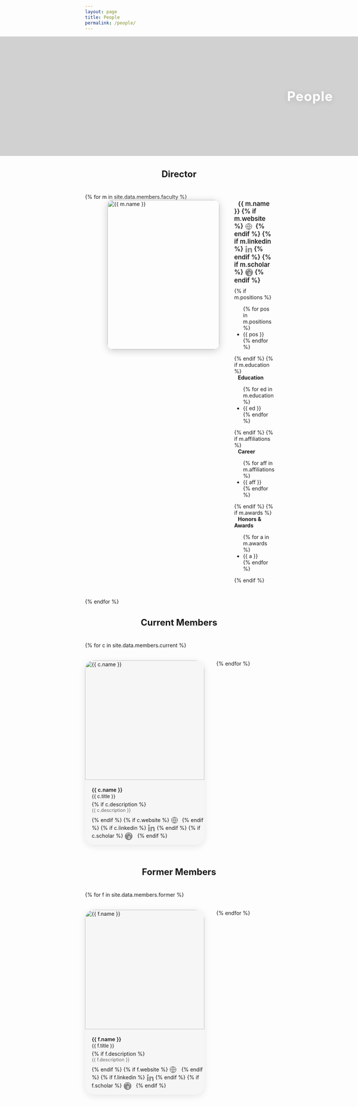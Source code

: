 ```yaml
---
layout: page
title: People
permalink: /people/
---
```


<style>
.member-flex {
  display: flex;
  align-items: flex-start;
  gap: 40px;
  margin-left: 60px;
  margin-bottom: 40px;
}
.member-photo {
  width: 300px;
  height: 400px;
  border-radius: 15px;
  object-fit: cover;
  box-shadow: 0 4px 20px #ccc;
}
@media (max-width: 700px) {
  .member-flex {
    flex-direction: column;
    margin-left: 0;
    gap: 20px;
    align-items: center;
  }
}
h2.section-title {
  text-align: center;
  margin-left: 0;
  margin-bottom: 38px;
  font-size: 1.7em;
}

.member-list-container {
  display: flex;
  justify-content: flex-start;
  flex-wrap: wrap;
  gap: 32px;
  margin: 0 auto 40px auto;
  max-width: 1380px; /* 4 x 320 + gaps */
}
.member-card {
  width: 320px;
  min-height: 430px;
  background: #f6f6f6;
  border-radius: 24px;
  box-shadow: 0 4px 18px #e5e5e5;
  display: flex;
  flex-direction: column;
  align-items: flex-start;
  overflow: hidden;
  margin-bottom: 18px;
}
.member-card img {
  width: 100%;
  aspect-ratio: 1/1;
  object-fit: cover;
  border-radius: 24px 24px 0 0;
}
.member-card-info {
  padding: 18px 18px 12px 18px;
  width: 100%;
}
@media (max-width: 1300px) {
  .member-list-container { max-width: 1040px; }
}
@media (max-width: 1050px) {
  .member-list-container { max-width: 680px; }
}
@media (max-width: 750px) {
  .member-list-container { max-width: 340px; flex-direction: column; align-items: center; }
}
.member-card-name {
  font-size: 1em;
  font-weight: 600;
  margin-bottom: 2px;
}
.member-card-title {
  font-size: 0.92em;
  color: #333;
  font-weight: 500;
  margin-bottom: 5px;
}
.member-card-desc {
  font-size: 0.89em;
  color: #666;
  margin-bottom: 9px;
}

.members-header-image {
  position: relative;
  width: 100vw;
  left: 50%;
  right: 50%;
  margin-left: -50vw;
  margin-right: -50vw;
  height: 320px;
  background: url('/assets/images/12th_Man.jpg') center center / cover no-repeat;
  display: flex;
  align-items: center;
}
.members-header-overlay {
  position: absolute;
  inset: 0;
  background: rgba(30,30,30,0.20); /* overlay_filter: 0.2 */
  z-index: 1;
}
.members-header-text {
  position: relative;
  z-index: 2;
  color: #fff;
  font-size: 2.5em;
  font-weight: 700;
  margin-right: 7vw;
  margin-left: auto;      /* 왼쪽 여백 없이 */
  text-shadow: 0 2px 16px rgba(0,0,0,0.14);
  letter-spacing: 1px;
  display: flex;
  align-items: center;
  justify-content: flex-end;   /* 오른쪽 정렬 */
  width: 100%;
  height: 100%;
  text-align: right;
}
@media (max-width: 800px) {
  .members-header-image { height: 180px; }
  .members-header-text { font-size: 1.7em; margin-right: 18px;}
}

  
</style>

<div class="members-header-image">
  <div class="members-header-overlay"></div>
  <div class="members-header-text">
    <span>People</span>
  </div>
</div>

<!-- Director Section -->
<h2 class="section-title">Director</h2>
{% for m in site.data.members.faculty %}
<div class="member-flex">
  <img src="{{ m.image }}" alt="{{ m.name }}" class="member-photo">
  <div>
    <div style="font-size:1.2em; font-weight:600; margin-bottom:10px;">
      <span style="margin-left:10px;">{{ m.name }}</span>
      {% if m.website %}
        <a href="{{ m.website }}" target="_blank" title="Website" style="color:#888; display:inline-block; margin-right:4px;">
          <svg width="20" height="20" fill="none" stroke="currentColor" stroke-width="1.7" stroke-linecap="round" stroke-linejoin="round" style="vertical-align:middle;"><circle cx="10" cy="10" r="8"/><line x1="2" y1="10" x2="18" y2="10"/><path d="M10 2a13 13 0 0 1 0 16M10 2a13 13 0 0 0 0 16"/></svg>
        </a>
      {% endif %}
      {% if m.linkedin %}
        <a href="{{ m.linkedin }}" target="_blank" title="LinkedIn" style="color:#888; display:inline-block;">
          <svg width="20" height="20" fill="currentColor" style="vertical-align:middle;" viewBox="0 0 448 512"><path d="M100.28 448H7.4V148.9h92.88zm-46.44-340C24.12 108 0 83.87 0 54.89A53.34 53.34 0 0 1 53.67 1.5c29.66 0 53.67 24.09 53.67 53.39 0 28.98-24.01 53.11-53.67 53.11zm394.84 340h-92.4V302.4c0-34.7-.7-79.29-48.32-79.29-48.38 0-55.78 37.78-55.78 76.87V448H160V148.9h88.56v40.81h1.28c12.36-23.38 42.56-48.32 87.56-48.32 93.68 0 110.92 61.73 110.92 142.3V448z"/></svg>
        </a>
      {% endif %}
      {% if m.scholar %}
        <a href="{{ m.scholar }}" target="_blank" title="Google Scholar" style="color:#888; display:inline-block;">
          <svg width="22" height="22" viewBox="0 0 256 256" fill="currentColor" style="vertical-align:middle;">
            <circle cx="128" cy="128" r="120" fill="currentColor"/>
            <path d="M103 174.2c0 22.9 20.1 36.5 41.3 36.5 17.3 0 31.4-7.2 31.4-25.5 0-19.7-14.8-21.2-28.2-22.7-8.1-.9-19-1.8-19-8.2 0-6.2 9.2-8.4 18-8.4 8.7 0 19.8 2.1 19.8 10.1h17.3c0-20.1-21.1-27.6-36.8-27.6-17.4 0-34.7 7.1-34.7 23.6 0 16.2 15.6 18.1 30.4 19.5 12.3 1.2 16.9 2.2 16.9 8.2 0 6.1-9.9 8.5-18.1 8.5-10.3 0-20.1-2.2-20.1-11.4H103z" fill="#fff"/>
            <path d="M205 62l-76.6-33.8c-1.3-.6-2.7-.6-3.9 0L51 62c-2.3 1-2.4 4.3-.1 5.4l26.5 12c2.2 1 4.7.1 5.7-2l9.4-21.5 31.4-13.9c1.3-.6 2.7-.6 3.9 0l31.4 13.9 9.4 21.5c1 2.1 3.5 3 5.7 2l26.5-12c2.3-1.1 2.2-4.4-.1-5.4z" fill="#fff"/>
            <rect x="181" y="75" width="13" height="34" rx="6.5" fill="#fff"/>
          </svg>
        </a>
      {% endif %}
    </div>
    {% if m.positions %}
      <div style="margin-bottom:10px; margin-left:0px;">
        <ul>
        {% for pos in m.positions %}
          <li>{{ pos }}</li>
        {% endfor %}
        </ul>
      </div>
    {% endif %}
    {% if m.education %}
      <div style="margin-bottom:10px;">
        <strong style="margin-left:10px;">Education</strong>
        <ul>
        {% for ed in m.education %}
          <li>{{ ed }}</li>
        {% endfor %}
        </ul>
      </div>
    {% endif %}
    {% if m.affiliations %}
      <div style="margin-bottom:10px;">
        <strong style="margin-left:10px;">Career</strong>
        <ul>
        {% for aff in m.affiliations %}
          <li>{{ aff }}</li>
        {% endfor %}
        </ul>
      </div>
    {% endif %}
    {% if m.awards %}
      <div style="margin-bottom:10px;margin-left:0px;">
        <strong style="margin-left:10px;">Honors & Awards</strong>
        <ul>
        {% for a in m.awards %}
          <li>{{ a }}</li>
        {% endfor %}
        </ul>
      </div>
    {% endif %}
  </div>
</div>
{% endfor %}

<!-- Current Members Section -->
<h2 class="section-title">Current Members</h2>
<div class="member-list-container">
  {% for c in site.data.members.current %}
    <div class="member-card">
      <img src="{{ c.image }}" alt="{{ c.name }}">
      <div class="member-card-info">
        <div class="member-card-name">{{ c.name }}</div>
        <div class="member-card-title">{{ c.title }}</div>
        {% if c.description %}
          <div class="member-card-desc">{{ c.description }}</div>
        {% endif %}
        {% if c.website %}
          <a href="{{ c.website }}" target="_blank" title="Website" style="color:#888; display:inline-block; margin-right:4px;">
            <svg width="22" height="22" fill="none" stroke="currentColor" stroke-width="1.7" stroke-linecap="round" stroke-linejoin="round" style="vertical-align:middle;"><circle cx="10" cy="10" r="8"/><line x1="2" y1="10" x2="18" y2="10"/><path d="M10 2a13 13 0 0 1 0 16M10 2a13 13 0 0 0 0 16"/></svg>
          </a>
        {% endif %}
        {% if c.linkedin %}
          <a href="{{ c.linkedin }}" target="_blank" title="LinkedIn" style="color:#888; display:inline-block;">
            <svg width="20" height="20" fill="currentColor" style="vertical-align:middle;" viewBox="0 0 448 512"><path d="M100.28 448H7.4V148.9h92.88zm-46.44-340C24.12 108 0 83.87 0 54.89A53.34 53.34 0 0 1 53.67 1.5c29.66 0 53.67 24.09 53.67 53.39 0 28.98-24.01 53.11-53.67 53.11zm394.84 340h-92.4V302.4c0-34.7-.7-79.29-48.32-79.29-48.38 0-55.78 37.78-55.78 76.87V448H160V148.9h88.56v40.81h1.28c12.36-23.38 42.56-48.32 87.56-48.32 93.68 0 110.92 61.73 110.92 142.3V448z"/></svg>
          </a>
        {% endif %}
        {% if c.scholar %}
          <a href="{{ c.scholar }}" target="_blank" title="Google Scholar" style="color:#888; display:inline-block; margin-right:8px;">
            <svg width="22" height="22" viewBox="0 0 256 256" fill="none" style="vertical-align:middle;">
              <circle cx="128" cy="128" r="120" fill="currentColor"/>
              <path d="M103 174.2c0 22.9 20.1 36.5 41.3 36.5 17.3 0 31.4-7.2 31.4-25.5 0-19.7-14.8-21.2-28.2-22.7-8.1-.9-19-1.8-19-8.2 0-6.2 9.2-8.4 18-8.4 8.7 0 19.8 2.1 19.8 10.1h17.3c0-20.1-21.1-27.6-36.8-27.6-17.4 0-34.7 7.1-34.7 23.6 0 16.2 15.6 18.1 30.4 19.5 12.3 1.2 16.9 2.2 16.9 8.2 0 6.1-9.9 8.5-18.1 8.5-10.3 0-20.1-2.2-20.1-11.4H103z" fill="#fff"/>
              <path d="M205 62l-76.6-33.8c-1.3-.6-2.7-.6-3.9 0L51 62c-2.3 1-2.4 4.3-.1 5.4l26.5 12c2.2 1 4.7.1 5.7-2l9.4-21.5 31.4-13.9c1.3-.6 2.7-.6 3.9 0l31.4 13.9 9.4 21.5c1 2.1 3.5 3 5.7 2l26.5-12c2.3-1.1 2.2-4.4-.1-5.4z" fill="#fff"/>
              <rect x="181" y="75" width="13" height="34" rx="6.5" fill="#fff"/>
            </svg>
          </a>
        {% endif %}
      </div>
    </div>
  {% endfor %}
</div>

<!-- Former Members Section -->
<h2 class="section-title">Former Members</h2>
<div class="member-list-container">
  {% for f in site.data.members.former %}
    <div class="member-card">
      <img src="{{ f.image }}" alt="{{ f.name }}">
      <div class="member-card-info">
        <div class="member-card-name">{{ f.name }}</div>
        <div class="member-card-title">{{ f.title }}</div>
        {% if f.description %}
          <div class="member-card-desc">{{ f.description }}</div>
        {% endif %}
        {% if f.website %}
          <a href="{{ f.website }}" target="_blank" title="Website" style="color:#888; display:inline-block; margin-right:6px;">
            <svg width="22" height="22" fill="none" stroke="currentColor" stroke-width="1.7" stroke-linecap="round" stroke-linejoin="round" style="vertical-align:middle;">
              <circle cx="10" cy="10" r="8"/>
              <line x1="2" y1="10" x2="18" y2="10"/>
              <path d="M10 2a13 13 0 0 1 0 16M10 2a13 13 0 0 0 0 16"/>
            </svg>
          </a>
        {% endif %}
        {% if f.linkedin %}
          <a href="{{ f.linkedin }}" target="_blank" title="LinkedIn" style="color:#888; display:inline-block;">
            <svg width="20" height="20" fill="currentColor" style="vertical-align:middle;" viewBox="0 0 448 512">
              <path d="M100.28 448H7.4V148.9h92.88zm-46.44-340C24.12 108 0 83.87 0 54.89A53.34 53.34 0 0 1 53.67 1.5c29.66 0 53.67 24.09 53.67 53.39 0 28.98-24.01 53.11-53.67 53.11zm394.84 340h-92.4V302.4c0-34.7-.7-79.29-48.32-79.29-48.38 0-55.78 37.78-55.78 76.87V448H160V148.9h88.56v40.81h1.28c12.36-23.38 42.56-48.32 87.56-48.32 93.68 0 110.92 61.73 110.92 142.3V448z"/>
            </svg>
          </a>
        {% endif %}
        {% if f.scholar %}
          <a href="{{ f.scholar }}" target="_blank" title="Google Scholar" style="color:#888; display:inline-block; margin-right:8px;">
            <svg width="22" height="22" viewBox="0 0 256 256" fill="currentColor" style="vertical-align:middle;">
              <circle cx="128" cy="128" r="120" fill="currentColor"/>
              <path d="M103 174.2c0 22.9 20.1 36.5 41.3 36.5 17.3 0 31.4-7.2 31.4-25.5 0-19.7-14.8-21.2-28.2-22.7-8.1-.9-19-1.8-19-8.2 0-6.2 9.2-8.4 18-8.4 8.7 0 19.8 2.1 19.8 10.1h17.3c0-20.1-21.1-27.6-36.8-27.6-17.4 0-34.7 7.1-34.7 23.6 0 16.2 15.6 18.1 30.4 19.5 12.3 1.2 16.9 2.2 16.9 8.2 0 6.1-9.9 8.5-18.1 8.5-10.3 0-20.1-2.2-20.1-11.4H103z" fill="#fff"/>
              <path d="M205 62l-76.6-33.8c-1.3-.6-2.7-.6-3.9 0L51 62c-2.3 1-2.4 4.3-.1 5.4l26.5 12c2.2 1 4.7.1 5.7-2l9.4-21.5 31.4-13.9c1.3-.6 2.7-.6 3.9 0l31.4 13.9 9.4 21.5c1 2.1 3.5 3 5.7 2l26.5-12c2.3-1.1 2.2-4.4-.1-5.4z" fill="#fff"/>
              <rect x="181" y="75" width="13" height="34" rx="6.5" fill="#fff"/>
            </svg>
          </a>
        {% endif %}
      </div>
    </div>
  {% endfor %}
</div>
